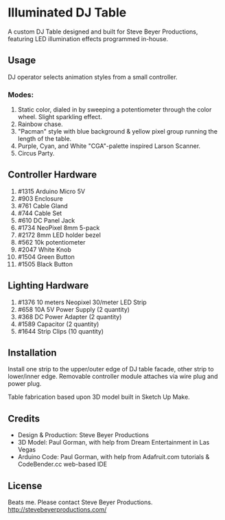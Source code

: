 # Illuminated DJ Table

A custom DJ Table designed and built for Steve Beyer Productions, featuring LED illumination effects programmed in-house.

## Usage

DJ operator selects animation styles from a small controller.

### Modes:

1. Static color, dialed in by sweeping a potentiometer through the color wheel. Slight sparkling effect.
2. Rainbow chase.
3. "Pacman" style with blue background & yellow pixel group running the length of the table.
4. Purple, Cyan, and White "CGA"-palette inspired Larson Scanner.
5. Circus Party.

## Controller Hardware

1. #1315 Arduino Micro 5V
2. #903  Enclosure
3. #761  Cable Gland
4. #744  Cable Set
5. #610  DC Panel Jack
6. #1734 NeoPixel 8mm 5-pack
7. #2172 8mm LED holder bezel
8. #562  10k potentiometer
9. #2047 White Knob
10. #1504 Green Button
11. #1505 Black Button

## Lighting Hardware

1. #1376 10 meters Neopixel 30/meter LED Strip
2. #658  10A 5V Power Supply (2 quantity)
3. #368  DC Power Adapter (2 quantity)
4. #1589 Capacitor (2 quantity)
5. #1644 Strip Clips (10 quantity)

## Installation

Install one strip to the upper/outer edge of DJ table facade, other strip to lower/inner edge. Removable controller module attaches via wire plug and power plug. 

Table fabrication based upon 3D model built in Sketch Up Make.

## Credits

* Design & Production: Steve Beyer Productions
* 3D Model: Paul Gorman, with help from Dream Entertainment in Las Vegas
* Arduino Code: Paul Gorman, with help from Adafruit.com tutorials & CodeBender.cc web-based IDE

## License

Beats me. Please contact Steve Beyer Productions.
http://stevebeyerproductions.com/


